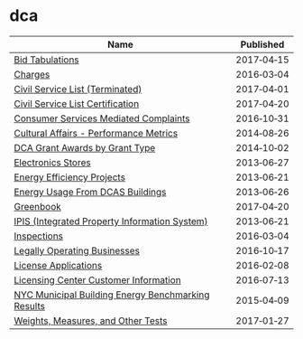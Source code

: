 # dca

Name | Published
---- | ---------
[Bid Tabulations](../datasets/9k82-ys7w.md) | 2017&#x2011;04&#x2011;15
[Charges](../datasets/5fn4-dr26.md) | 2016&#x2011;03&#x2011;04
[Civil Service List (Terminated)](../datasets/qu8g-sxqf.md) | 2017&#x2011;04&#x2011;01
[Civil Service List Certification](../datasets/a9md-ynri.md) | 2017&#x2011;04&#x2011;20
[Consumer Services Mediated Complaints](../datasets/nre2-6m2s.md) | 2016&#x2011;10&#x2011;31
[Cultural Affairs - Performance Metrics](../datasets/e3gp-gx53.md) | 2014&#x2011;08&#x2011;26
[DCA Grant Awards by Grant Type](../datasets/75mm-gccg.md) | 2014&#x2011;10&#x2011;02
[Electronics Stores](../datasets/xszr-btpb.md) | 2013&#x2011;06&#x2011;27
[Energy Efficiency Projects](../datasets/h3qk-ybvt.md) | 2013&#x2011;06&#x2011;21
[Energy Usage From DCAS Buildings](../datasets/pwva-zn2w.md) | 2013&#x2011;06&#x2011;26
[Greenbook](../datasets/mdcw-n682.md) | 2017&#x2011;04&#x2011;20
[IPIS (Integrated Property Information System)](../datasets/n5mv-nfpy.md) | 2013&#x2011;06&#x2011;21
[Inspections](../datasets/jzhd-m6uv.md) | 2016&#x2011;03&#x2011;04
[Legally Operating Businesses](../datasets/w7w3-xahh.md) | 2016&#x2011;10&#x2011;17
[License Applications](../datasets/ptev-4hud.md) | 2016&#x2011;02&#x2011;08
[Licensing Center Customer Information](../datasets/azp6-hepu.md) | 2016&#x2011;07&#x2011;13
[NYC Municipal Building Energy Benchmarking Results](../datasets/vvj6-d5qx.md) | 2015&#x2011;04&#x2011;09
[Weights, Measures, and Other Tests](../datasets/8fei-z6rz.md) | 2017&#x2011;01&#x2011;27

